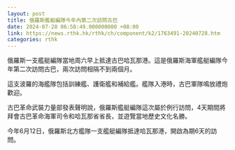 ```yaml
---
layout: post
title: 俄羅斯艦艇編隊今年內第二次訪問古巴
date: 2024-07-28 06:58:49.000000000 +08:00
link: https://news.rthk.hk/rthk/ch/component/k2/1763491-20240728.htm
categories: rthk
---
```


俄羅斯一支艦艇編隊當地周六早上抵達古巴哈瓦那港。這是俄羅斯海軍艦艇編隊今年第二次訪問古巴，兩次訪問相隔不到兩個月。

這支波羅的海艦隊包括訓練艦、護衛艦和補給艦。艦隊入港時，古巴軍隊鳴放禮炮歡迎。

古巴革命武裝力量部發表聲明說，俄羅斯艦艇編隊這次屬於例行訪問，4天期間將拜會古巴革命海軍司令和哈瓦那省省長，並遊覽當地歷史文化名勝。

今年6月12日，俄羅斯北方艦隊一支艦艇編隊抵達哈瓦那港，開啟為期6天的訪問。
